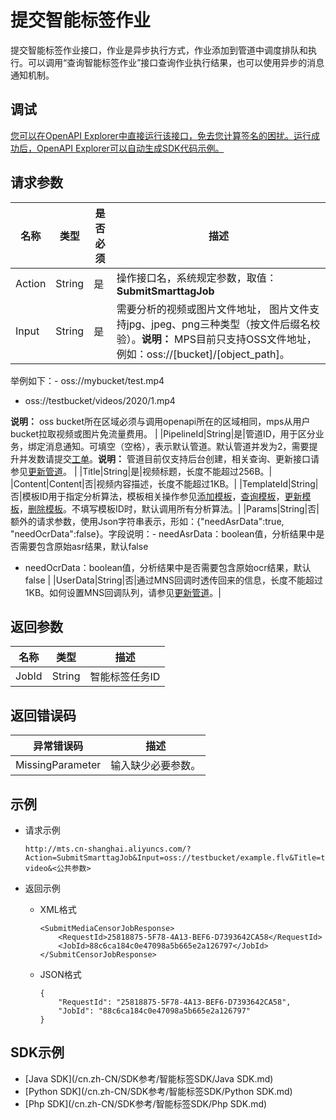 # 提交智能标签作业

提交智能标签作业接口，作业是异步执行方式，作业添加到管道中调度排队和执行。可以调用“查询智能标签作业”接口查询作业执行结果，也可以使用异步的消息通知机制。

## 调试

[您可以在OpenAPI Explorer中直接运行该接口，免去您计算签名的困扰。运行成功后，OpenAPI Explorer可以自动生成SDK代码示例。](https://api.aliyun.com/#product=Mts&api=SubmitSmarttagJob&type=RPC&version=2014-06-18)

## 请求参数

|名称|类型|是否必须|描述|
|--|--|----|--|
|Action|String|是|操作接口名，系统规定参数，取值：**SubmitSmarttagJob**|
|Input|String|是|需要分析的视频或图片文件地址， 图片文件支持jpg、jpeg、png三种类型（按文件后缀名校验）。**说明：** MPS目前只支持OSS文件地址，例如：oss://\[bucket\]/\[object\_path\]。

举例如下：-   oss://mybucket/test.mp4
-   oss://testbucket/videos/2020/1.mp4

**说明：** oss bucket所在区域必须与调用openapi所在的区域相同，mps从用户bucket拉取视频或图片免流量费用。 |
|PipelineId|String|是|管道ID，用于区分业务，绑定消息通知。可填空（空格），表示默认管道。默认管道并发为2，需要提升并发数请提交[工单](https://selfservice.console.aliyun.com/ticket/category/mts/today)。**说明：** 管道目前仅支持后台创建，相关查询、更新接口请参见[更新管道](/cn.zh-CN/API参考/管道接口/更新管道.md)。 |
|Title|String|是|视频标题，长度不能超过256B。|
|Content|Content|否|视频内容描述，长度不能超过1KB。|
|TemplateId|String|否|模板ID用于指定分析算法，模板相关操作参见[添加模板](/cn.zh-CN/API参考/智能标签接口/添加模板.md)，[查询模板](/cn.zh-CN/API参考/智能标签接口/查询模板.md)，[更新模板](/cn.zh-CN/API参考/智能标签接口/更新模板.md)，[删除模板](/cn.zh-CN/API参考/智能标签接口/删除模板.md)。不填写模板ID时，默认调用所有分析算法。|
|Params|String|否|额外的请求参数，使用Json字符串表示，形如：\{"needAsrData":true, "needOcrData":false\}。字段说明：-   needAsrData：boolean值，分析结果中是否需要包含原始asr结果，默认false
-   needOcrData：boolean值，分析结果中是否需要包含原始ocr结果，默认false |
|UserData|String|否|通过MNS回调时透传回来的信息，长度不能超过1KB。如何设置MNS回调队列，请参见[更新管道](/cn.zh-CN/API参考/管道接口/更新管道.md)。|

## 返回参数

|名称|类型|描述|
|--|--|--|
|JobId|String|智能标签任务ID|

## 返回错误码

|异常错误码|描述|
|-----|--|
|MissingParameter|输入缺少必要参数。|

## 示例

-   请求示例

    ```
    http://mts.cn-shanghai.aliyuncs.com/?Action=SubmitSmarttagJob&Input=oss://testbucket/example.flv&Title=test-video&<公共参数>
    ```

-   返回示例
    -   XML格式

        ```
        <SubmitMediaCensorJobResponse>
            <RequestId>25818875-5F78-4A13-BEF6-D7393642CA58</RequestId>
            <JobId>88c6ca184c0e47098a5b665e2a126797</JobId>
        </SubmitCensorJobResponse>
        ```

    -   JSON格式

        ```
        {
            "RequestId": "25818875-5F78-4A13-BEF6-D7393642CA58",
            "JobId": "88c6ca184c0e47098a5b665e2a126797"
        }
        ```


## SDK示例

-   [Java SDK](/cn.zh-CN/SDK参考/智能标签SDK/Java SDK.md)
-   [Python SDK](/cn.zh-CN/SDK参考/智能标签SDK/Python SDK.md)
-   [Php SDK](/cn.zh-CN/SDK参考/智能标签SDK/Php SDK.md)

